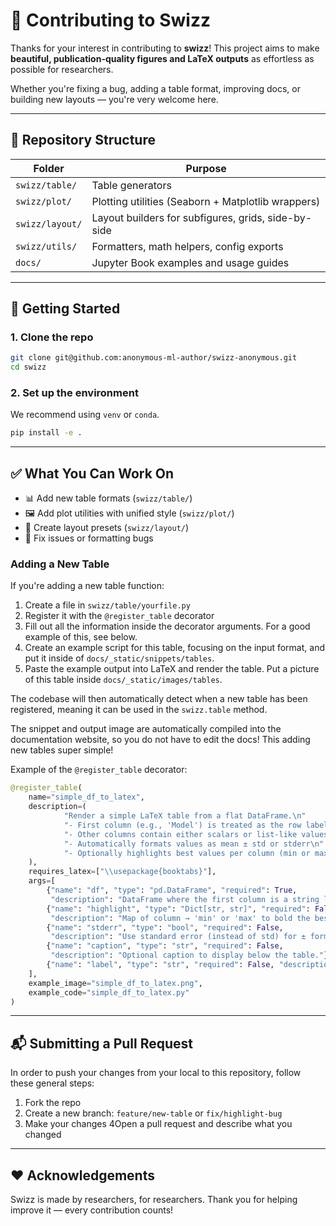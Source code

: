 # 🤝 Contributing to Swizz

Thanks for your interest in contributing to **swizz**! This project aims to make **beautiful, publication-quality figures and LaTeX outputs** as effortless as possible for researchers.

Whether you're fixing a bug, adding a table format, improving docs, or building new layouts — you're very welcome here.

---

## 🧱 Repository Structure

| Folder                  | Purpose                                                           |
|--------------------------|-------------------------------------------------------------------|
| `swizz/table/`        | Table generators                                                  |
| `swizz/plot/`         | Plotting utilities (Seaborn + Matplotlib wrappers)  |
| `swizz/layout/`       | Layout builders for subfigures, grids, side-by-side |
| `swizz/utils/`        | Formatters, math helpers, config exports            |
| `docs/`                  | Jupyter Book examples and usage guides                            |

---

## 🚀 Getting Started

### 1. Clone the repo

```bash
git clone git@github.com:anonymous-ml-author/swizz-anonymous.git
cd swizz
```

### 2. Set up the environment

We recommend using `venv` or `conda`.

```bash
pip install -e .
```

---

## ✅ What You Can Work On

- 📊 Add new table formats (`swizz/table/`)
- 🖼️ Add plot utilities with unified style (`swizz/plot/`)
- 🧩 Create layout presets (`swizz/layout/`)
- 🐛 Fix issues or formatting bugs

### Adding a New Table

If you're adding a new table function:

1. Create a file in `swizz/table/yourfile.py`
2. Register it with the `@register_table` decorator
3. Fill out all the information inside the decorator arguments. For a good example of this, see below.
4. Create an example script for this table, focusing on the input format, and put it inside of `docs/_static/snippets/tables`.
5. Paste the example output into LaTeX and render the table. Put a picture of this table inside `docs/_static/images/tables`.

The codebase will then automatically detect when a new table has been registered, meaning it can be used in the `swizz.table` method.

The snippet and output image are automatically compiled into the documentation website, so you do not have to edit the docs! This adding new tables super simple!

Example of the `@register_table` decorator:
```python
@register_table(
    name="simple_df_to_latex",
    description=(
            "Render a simple LaTeX table from a flat DataFrame.\n"
            "- First column (e.g., 'Model') is treated as the row label\n"
            "- Other columns contain either scalars or list-like values (e.g. [0.82, 0.84, 0.85])\n"
            "- Automatically formats values as mean ± std or stderr\n"
            "- Optionally highlights best values per column (min or max)"
    ),
    requires_latex=["\\usepackage{booktabs}"],
    args=[
        {"name": "df", "type": "pd.DataFrame", "required": True,
         "description": "DataFrame where the first column is a string label (e.g., 'Model') and other columns are scalars or list-like numeric values."},
        {"name": "highlight", "type": "Dict[str, str]", "required": False,
         "description": "Map of column → 'min' or 'max' to bold the best values."},
        {"name": "stderr", "type": "bool", "required": False,
         "description": "Use standard error (instead of std) for ± formatting."},
        {"name": "caption", "type": "str", "required": False,
         "description": "Optional caption to display below the table."},
        {"name": "label", "type": "str", "required": False, "description": "Optional LaTeX label for referencing."}
    ],
    example_image="simple_df_to_latex.png",
    example_code="simple_df_to_latex.py"
)
```

---

## 📬 Submitting a Pull Request

In order to push your changes from your local to this repository, follow these general steps:

1. Fork the repo
2. Create a new branch: `feature/new-table` or `fix/highlight-bug`
3. Make your changes
4Open a pull request and describe what you changed

---

## ❤️ Acknowledgements

Swizz is made by researchers, for researchers. Thank you for helping improve it — every contribution counts!
